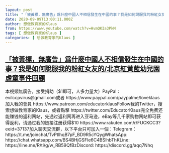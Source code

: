 ```yaml
---
layout: post
title: "「被黃標，無廣告」爲什麼中國人不相信發生在中國的事？我是如何說服我的粉紅女友的/北京紅黃藍幼兒園虐童事件回顧"
date: 2020-09-09T13:00:11.000Z
author: 想做教育家的Klaus
from: https://www.youtube.com/watch?v=HvmQKIa3PkM
tags: [ 想做教育家的Klaus ]
categories: [ 想做教育家的Klaus ]
---
```

<!--1599656411000-->
[「被黃標，無廣告」爲什麼中國人不相信發生在中國的事？我是如何說服我的粉紅女友的/北京紅黃藍幼兒園虐童事件回顧](https://www.youtube.com/watch?v=HvmQKIa3PkM)
------

<div>
本視頻無廣告，接受捐助（$1即可，人多力量大）PayPal：evilccpvirus@gmail.com或者 https://www.paypal.com/paypalme/loveklaus加入我的會員 https://www.patreon.com/educatorklausFollow我的Twitter，搜索想做教育家的Klaus，或者點擊 https://twitter.com/EducatorKlaus完全免费还能赚钱的返利网站，先通过返利网再进入亚马逊，eBay等几千家购物网站即可获得返利，请通过我的链接注册获得$10 https://www.rakuten.com/r/FUCKCC3?eeid=37137加入聊天交流群，以下平台只可加入一個：Telegram： https://t.me/joinchat/TvPtlhqB7pF_BD9R5cYQygWhatsApp: https://chat.whatsapp.com/BS4BHjGSFle6C4BSlhbThKLine: https://line.me/R/ti/g/w_RB59QfBzDiscord: https://discord.gg/aqq7Nhq
</div>
